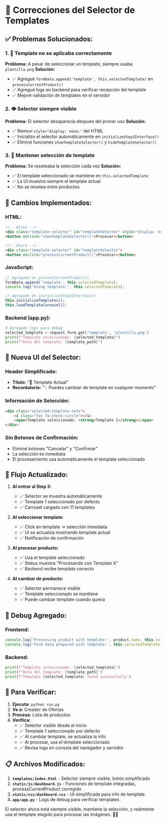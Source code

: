 # 🔧 Correcciones del Selector de Templates

## ✅ **Problemas Solucionados:**

### 1. **🔧 Template no se aplicaba correctamente**
**Problema:** A pesar de seleccionar un template, siempre usaba `plantilla.png`
**Solución:**
- ✅ Agregué `formData.append('template', this.selectedTemplate)` en `processCurrentProduct()`
- ✅ Agregué logs en backend para verificar recepción del template
- ✅ Mejoré validación de templates en el servidor

### 2. **👁️ Selector siempre visible**
**Problema:** El selector desaparecía después del primer uso
**Solución:**
- ✅ Removí `style="display: none;"` del HTML
- ✅ Inicializo el selector automáticamente en `initializeStep3Interface()`
- ✅ Eliminé funciones `showTemplateSelector()` y `hideTemplateSelector()`

### 3. **💾 Mantener selección de template**
**Problema:** Se reseteaba la selección cada vez
**Solución:**
- ✅ El template seleccionado se mantiene en `this.selectedTemplate`
- ✅ La UI muestra siempre el template actual
- ✅ No se resetea entre productos

## 🎯 **Cambios Implementados:**

### **HTML:**
```html
<!-- Antes -->
<div class="template-selector" id="templateSelector" style="display: none;">
<button onclick="showTemplateSelector()">Procesar</button>

<!-- Ahora -->
<div class="template-selector" id="templateSelector">
<button onclick="processCurrentProduct()">Procesar</button>
```

### **JavaScript:**
```javascript
// Agregado en processCurrentProduct()
formData.append('template', this.selectedTemplate);
console.log('Using template:', this.selectedTemplate);

// Agregado en initializeStep3Interface()
this.initializeTemplates();
this.loadTemplateCarousel();
```

### **Backend (app.py):**
```python
# Agregado logs para debug
selected_template = request.form.get('template', 'plantilla.png')
print(f"Template seleccionado: {selected_template}")
print(f"Ruta del template: {template_path}")
```

## 🎨 **Nueva UI del Selector:**

### **Header Simplificado:**
- **Título:** "🎨 Template Actual"
- **Recordatorio:** "💡 Puedes cambiar de template en cualquier momento"

### **Información de Selección:**
```html
<div class="selected-template-info">
    <i class="fas fa-check-circle"></i>
    <span>Template seleccionado: <strong>Template 1</strong></span>
</div>
```

### **Sin Botones de Confirmación:**
- Eliminé botones "Cancelar" y "Confirmar"
- La selección es inmediata
- El procesamiento usa automáticamente el template seleccionado

## 🔄 **Flujo Actualizado:**

1. **Al entrar al Step 3:**
   - ✅ Selector se muestra automáticamente
   - ✅ Template 1 seleccionado por defecto
   - ✅ Carrusel cargado con 11 templates

2. **Al seleccionar template:**
   - ✅ Click en template → selección inmediata
   - ✅ UI se actualiza mostrando template actual
   - ✅ Notificación de confirmación

3. **Al procesar producto:**
   - ✅ Usa el template seleccionado
   - ✅ Status muestra "Procesando con Template X"
   - ✅ Backend recibe template correcto

4. **Al cambiar de producto:**
   - ✅ Selector permanece visible
   - ✅ Template seleccionado se mantiene
   - ✅ Puede cambiar template cuando quiera

## 🐛 **Debug Agregado:**

### **Frontend:**
```javascript
console.log('Processing product with template:', product.name, this.selectedTemplate);
console.log('Form data prepared with template:', this.selectedTemplate);
```

### **Backend:**
```python
print(f"Template seleccionado: {selected_template}")
print(f"Ruta del template: {template_path}")
print(f"Template {selected_template} found successfully")
```

## 🚀 **Para Verificar:**

1. **Ejecuta:** `python run.py`
2. **Ve a:** Creador de Ofertas
3. **Procesa:** Lista de productos
4. **Verifica:**
   - ✅ Selector visible desde el inicio
   - ✅ Template 1 seleccionado por defecto
   - ✅ Al cambiar template, se actualiza la info
   - ✅ Al procesar, usa el template seleccionado
   - ✅ Revisa logs en consola del navegador y servidor

## 📋 **Archivos Modificados:**

1. **`templates/index.html`** - Selector siempre visible, botón simplificado
2. **`static/js/dashboard.js`** - Funciones de template integradas, processCurrentProduct corregido
3. **`static/css/dashboard.css`** - UI simplificada para info de template
4. **`app/app.py`** - Logs de debug para verificar templates

El selector ahora está siempre visible, mantiene la selección, y realmente usa el template elegido para procesar las imágenes. 🎨✨
